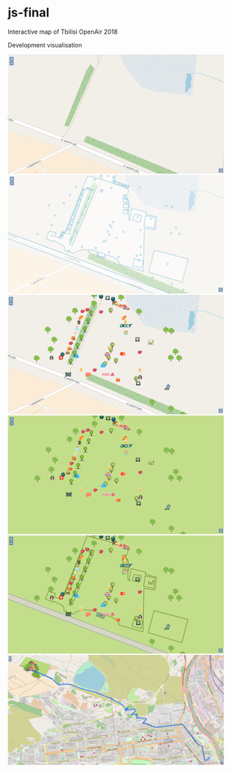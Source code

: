 # js-final

Interactive map of Tbilisi OpenAir 2018

Development visualisation

![Default osm view](screenshots/1.Default_OSM_view.png "Default osm view")
![With_Openair_objects_without_style](screenshots/2.With_Openair_objects_without_style.png "With_Openair_objects_without_style")
![3.After_icons_addition.png](screenshots/3.After_icons_addition.png "3.After_icons_addition.png")
![4.After_background_grass_styling.png](screenshots/4.After_background_grass_styling.png "4.After_background_grass_styling.png")
![5.After_road_and_boundary_styling.png](screenshots/5.After_road_and_boundary_styling.png "5.After_road_and_boundary_styling.png")
![6.Routing.png](screenshots/6.Routing.png "6.Routing.png")